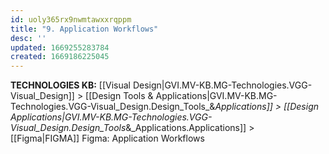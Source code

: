 ```yaml
---
id: uoly365rx9nwmtawxxrqppm
title: "9. Application Workflows"
desc: ''
updated: 1669255283784
created: 1669186225045
---
```

<span class="BreadCrumbTrail Smallest">**TECHNOLOGIES KB:** [[Visual Design|GVI.MV-KB.MG-Technologies.VGG-Visual_Design]] > [[Design Tools & Applications|GVI.MV-KB.MG-Technologies.VGG-Visual_Design.Design_Tools_&_Applications]] > [[Design Applications|GVI.MV-KB.MG-Technologies.VGG-Visual_Design.Design_Tools_&_Applications.Applications]] > [[Figma|FIGMA]]</span>
<span class="TitleLine">
<span class="TitlePreface Normal Larger Lighter">Figma:</span>
<span class="Title">Application Workflows</span>
</span><div class="Divider"></div>
<!-- ----------------------------------------------------------------------- -->
 

